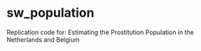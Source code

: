 # sw_population
Replication code for: Estimating the Prostitution Population in the Netherlands and Belgium
